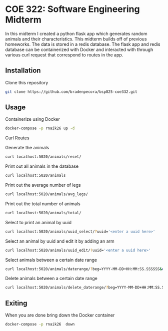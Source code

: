 # COE 322: Software Engineering Midterm

In this midterm I created a python flask app which generates random animals and their characteristics. This midterm builds off of previous homeworks. The data is stored in a redis database. The flask app and redis database can be containerized with Docker and interacted with through various curl request that correspond to routes in the app. 

## Installation

Clone this repository
```bash
git clone https://github.com/bradenpecora/bsp825-coe332.git
```

## Usage
Containerize using Docker

```bash
docker-compose -p rnaik26 up -d
```
Curl Routes

Generate the animals
```bash
curl localhost:5020/animals/reset/
```
Print out all animals in the database

```bash
curl localhost:5020/animals
```
Print out the average number of legs

```bash
curl localhost:5020/animals/avg_legs/
```
Print out the total number of animals

```bash
curl localhost:5020/animals/total/
```
Select to print an animal by uuid

```bash
curl localhost:5020/animals/uuid_select/?uuid='<enter a uuid here>'
```
Select an animal by uuid and edit it by adding an arm
```bash
curl localhost:5020/animals/uuid_edit/?uuid='<enter a uuid here>'
```
Select animals between a certain date range
```bash
curl localhost:5020/animals/daterange/?beg=YYYY-MM-DD+HH:MM:SS.SSSSSS&end=YYYY-MM-DD+HH:MM:SS.SSSSSS
```
Delete animals between a certain date range
```bash
curl localhost:5020/animals/delete_daterange/?beg=YYYY-MM-DD+HH:MM:SS.SSSSSS&end=YYYY-MM-DD+HH:MM:SS.SSSSSS
```
## Exiting
When you are done bring down the Docker container
```bash
docker-compose -p rnaik26  down
```

